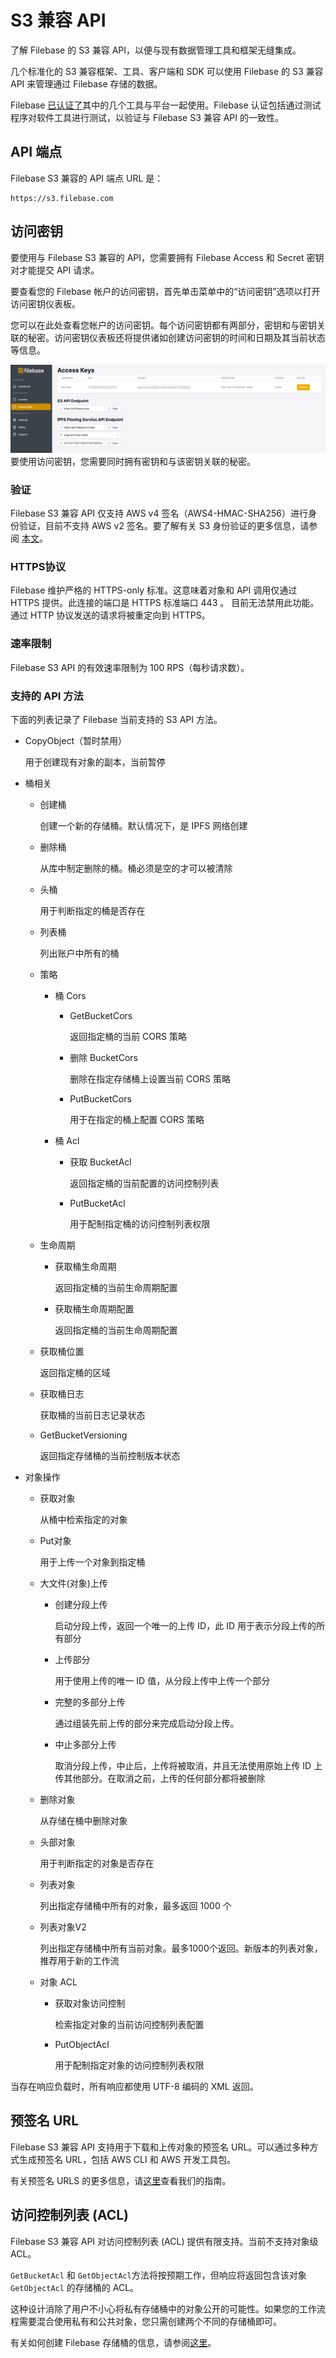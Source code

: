 # S3 兼容 API
了解 Filebase 的 S3 兼容 API，以便与现有数据管理工具和框架无缝集成。

几个标准化的 S3 兼容框架、工具、客户端和 SDK 可以使用 Filebase 的 S3 兼容 API 来管理通过 Filebase 存储的数据。

Filebase [已认证了](https://docs.filebase.com/code-development-+-sdks)其中的几个工具与平台一起使用。Filebase 认证包括通过测试程序对软件工具进行测试，以验证与 Filebase S3 兼容 API 的一致性。

## API 端点
Filebase S3 兼容的 API 端点 URL 是：
	
	https://s3.filebase.com
## 访问密钥
要使用与 Filebase S3 兼容的 API，您需要拥有 Filebase Access 和 Secret 密钥对才能提交 API 请求。

要查看您的 Filebase 帐户的访问密钥，首先单击菜单中的“访问密钥”选项以打开访问密钥仪表板。

您可以在此处查看您帐户的访问密钥。每个访问密钥都有两部分，密钥和与密钥关联的秘密。访问密钥仪表板还将提供诸如创建访问密钥的时间和日期及其当前状态等信息。

![](./pic/S3API.webp)
要使用访问密钥，您需要同时拥有密钥和与该密钥关联的秘密。

### 验证
Filebase S3 兼容 API 仅支持 AWS v4 签名（AWS4-HMAC-SHA256）进行身份验证，目前不支持 AWS v2 签名。要了解有关 S3 身份验证的更多信息，请参阅 [本文](https://docs.aws.amazon.com/general/latest/gr/signature-version-4.html)。
### HTTPS协议
Filebase 维护严格的 HTTPS-only 标准。这意味着对象和 API 调用仅通过 HTTPS 提供。此连接的端口是 HTTPS 标准端口 443 。
目前无法禁用此功能。通过 HTTP 协议发送的请求将被重定向到 HTTPS。
### 速率限制
Filebase S3 API 的有效速率限制为 100 RPS（每秒请求数）。
### 支持的 API 方法
下面的列表记录了 Filebase 当前支持的 S3 API 方法。

- CopyObject（暂时禁用）

	用于创建现有对象的副本，当前暂停
- 桶相关
	- 创建桶
	
		创建一个新的存储桶。默认情况下，是 IPFS 网络创建
	- 删除桶
	
		从库中制定删除的桶。桶必须是空的才可以被清除
	- 头桶

		用于判断指定的桶是否存在
	- 列表桶

		列出账户中所有的桶
	- 策略
		- 桶 Cors 
			- GetBucketCors
	
				返回指定桶的当前 CORS 策略 	
			- 删除 BucketCors
			
				删除在指定存储桶上设置当前 CORS 策略
			- PutBucketCors

				用于在指定的桶上配置 CORS 策略	
		- 桶 Acl
			- 获取 BucketAcl
		
				返回指定桶的当前配置的访问控制列表
			- PutBucketAcl

				用于配制指定桶的访问控制列表权限
	- 生命周期
		- 获取桶生命周期

			返回指定桶的当前生命周期配置
		- 获取桶生命周期配置
		
			返回指定桶的当前生命周期配置
	- 获取桶位置
	
		返回指定桶的区域
	- 获取桶日志
	
		获取桶的当前日志记录状态
	- GetBucketVersioning
	
		返回指定存储桶的当前控制版本状态	 	
- 对象操作
	- 获取对象
	
		从桶中检索指定的对象				
	- Put对象

		用于上传一个对象到指定桶
	- 大文件(对象)上传
		- 创建分段上传
	
			启动分段上传，返回一个唯一的上传 ID，此 ID 用于表示分段上传的所有部分
		- 上传部分
	
			用于使用上传的唯一 ID 值，从分段上传中上传一个部分
		- 完整的多部分上传
		
			通过组装先前上传的部分来完成启动分段上传。
		- 中止多部分上传
		
			取消分段上传，中止后，上传将被取消，并且无法使用原始上传 ID 上传其他部分。在取消之前，上传的任何部分都将被删除
	- 删除对象
	
		从存储在桶中删除对象
	
	- 头部对象

		用于判断指定的对象是否存在
	- 列表对象
	
		列出指定存储桶中所有的对象，最多返回 1000 个
	- 列表对象V2
	
		列出指定存储桶中所有当前对象。最多1000个返回。新版本的列表对象，推荐用于新的工作流
	- 对象 ACL
		- 获取对象访问控制
	
			检索指定对象的当前访问控制列表配置
		- PutObjectAcl
		
			用于配制指定对象的访问控制列表权限

当存在响应负载时，所有响应都使用 UTF-8 编码的 XML 返回。

## 预签名 URL
Filebase S3 兼容 API 支持用于下载和上传对象的预签名 URL。可以通过多种方式生成预签名 URL，包括 AWS CLI 和 AWS 开发工具包。

有关预签名 URLS 的更多信息，请[这里](https://docs.filebase.com/api-documentation/pre-signed-urls)查看我们的指南。
## 访问控制列表 (ACL)
Filebase S3 兼容 API 对访问控制列表 (ACL) 提供有限支持。当前不支持对象级 ACL。

`GetBucketAcl` 和 `GetObjectAcl`方法将按预期工作，但响应将返回包含该对象 `GetObjectAcl` 的存储桶的 ACL。

这种设计消除了用户不小心将私有存储桶中的对象公开的可能性。如果您的工作流程需要混合使用私有和公共对象，您只需创建两个不同的存储桶即可。

有关如何创建 Filebase 存储桶的信息，请参阅[这里](https://docs.filebase.com/getting-started/getting-started-guide#creating-and-working-with-buckets)。
